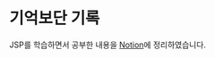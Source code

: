 # 기억보단 기록
JSP를 학습하면서 공부한 내용을 <a href="https://silicon-vegetable-8cc.notion.site/JSP-912f57f0e4af4b49b229e034125e9b77?pvs=4">Notion</a>에 정리하였습니다.
